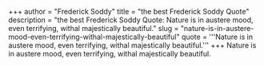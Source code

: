 +++
author = "Frederick Soddy"
title = "the best Frederick Soddy Quote"
description = "the best Frederick Soddy Quote: Nature is in austere mood, even terrifying, withal majestically beautiful."
slug = "nature-is-in-austere-mood-even-terrifying-withal-majestically-beautiful"
quote = '''Nature is in austere mood, even terrifying, withal majestically beautiful.'''
+++
Nature is in austere mood, even terrifying, withal majestically beautiful.

